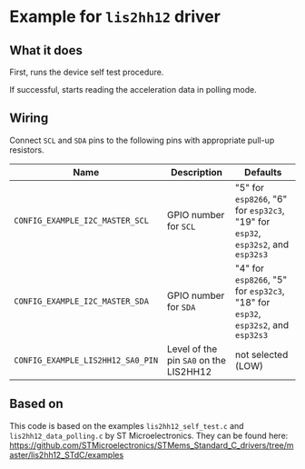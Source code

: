 # Example for `lis2hh12` driver

## What it does

First, runs the device self test procedure.

If successful, starts reading the acceleration data in polling mode.

## Wiring

Connect `SCL` and `SDA` pins to the following pins with appropriate pull-up
resistors.

| Name | Description | Defaults |
|------|-------------|----------|
| `CONFIG_EXAMPLE_I2C_MASTER_SCL` | GPIO number for `SCL` | "5" for `esp8266`, "6" for `esp32c3`, "19" for `esp32`, `esp32s2`, and `esp32s3` |
| `CONFIG_EXAMPLE_I2C_MASTER_SDA` | GPIO number for `SDA` | "4" for `esp8266`, "5" for `esp32c3`, "18" for `esp32`, `esp32s2`, and `esp32s3` |
| `CONFIG_EXAMPLE_LIS2HH12_SA0_PIN` | Level of the pin `SA0` on the LIS2HH12 | not selected (LOW) |

## Based on

This code is based on the examples `lis2hh12_self_test.c` and
`lis2hh12_data_polling.c` by ST Microelectronics. They can be found here:
https://github.com/STMicroelectronics/STMems_Standard_C_drivers/tree/master/lis2hh12_STdC/examples